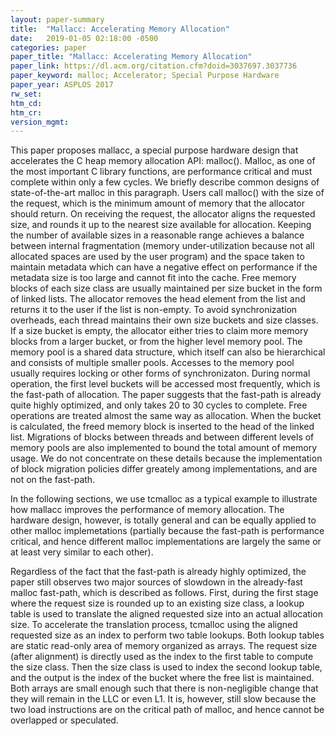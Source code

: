 ```yaml
---
layout: paper-summary
title:  "Mallacc: Accelerating Memory Allocation"
date:   2019-01-05 02:18:00 -0500
categories: paper
paper_title: "Mallacc: Accelerating Memory Allocation"
paper_link: https://dl.acm.org/citation.cfm?doid=3037697.3037736
paper_keyword: malloc; Accelerator; Special Purpose Hardware
paper_year: ASPLOS 2017
rw_set: 
htm_cd: 
htm_cr: 
version_mgmt: 
---
```


This paper proposes mallacc, a special purpose hardware design that accelerates the C heap memory allocation API: malloc().
Malloc, as one of the most important C library functions, are performance critical and must complete within only a few 
cycles. We briefly describe common designs of state-of-the-art malloc in this paragraph. Users call malloc() with the 
size of the request, which is the minimum amount of memory that the allocator should return. On receiving the request, the 
allocator aligns the requested size, and rounds it up to the nearest size available for allocation. Keeping the number of 
available sizes in a reasonable range achieves a balance between internal fragmentation (memory under-utilization because
not all allocated spaces are used by the user program) and the space taken to maintain metadata which can have a negative 
effect on performance if the metadata size is too large and cannot fit into the cache. Free memory blocks of each size class 
are usually maintained per size bucket in the form of linked lists. The allocator removes the head element from the list
and returns it to the user if the list is non-empty. To avoid synchronization overheads, each thread maintains their own 
size buckets and size classes. If a size bucket is empty, the allocator either tries to claim more memory blocks from a 
larger bucket, or from the higher level memory pool. The memory pool is a shared data structure, which itself can also 
be hierarchical and consists of multiple smaller pools. Accesses to the memory pool usually requires locking or other forms
of synchronizaton. During normal operation, the first level buckets will be accessed most frequently, which is the fast-path
of allocation. The paper suggests that the fast-path is already quite highly optimized, and only takes 20 to 30 cycles to 
complete. Free operations are treated almost the same way as allocation. When the bucket is calculated, the freed memory
block is inserted to the head of the linked list. Migrations of blocks between threads and between different levels of 
memory pools are also implemented to bound the total amount of memory usage. We do not concentrate on these details
because the implementation of block migration policies differ greately among implementations, and are not on the 
fast-path.

In the following sections, we use tcmalloc as a typical example to illustrate how mallacc improves the performance
of memory allocation. The hardware design, however, is totally general and can be equally applied to other malloc
implemetations (partially because the fast-path is performance critical, and hence different malloc implementations are 
largely the same or at least very similar to each other).

Regardless of the fact that the fast-path is already highly optimized, the paper still observes two major sources of 
slowdown in the already-fast malloc fast-path, which is described as follows. First, during the first stage where the 
request size is rounded up to an existing size class, a lookup table is used to translate the aligned requested size 
into an actual allocation size. To accelerate the translation process, tcmalloc using the aligned requested size as an 
index to perform two table lookups. Both lookup tables are static read-only area of memory organized as arrays. The request 
size (after alignment) is directly used as the index to the first table to compute the size class. Then the size class is 
used to index the second lookup table, and the output is the index of the bucket where the free list is maintained. Both arrays 
are small enough such that there is non-negligible change that they will remain in the LLC or even L1. It is, however, still 
slow because the two load instructions are on the critical path of malloc, and hence cannot be overlapped or speculated. 
